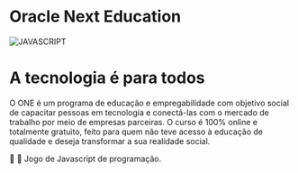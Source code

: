 # Oracle Next Education

![JAVASCRIPT](https://img.shields.io/badge/Python-239120?style=for-the-badge&logo=python&logoColor=white)

<h1>A tecnologia é para todos</h1>

<p>O ONE é um programa de educação e empregabilidade com objetivo social de capacitar pessoas em tecnologia e conectá-las com o mercado de trabalho por meio de empresas parceiras.
O curso é 100% online e totalmente gratuito, feito para quem não teve acesso à educação de qualidade e deseja transformar a sua realidade social.</p>

:tada: :tada: Jogo de Javascript de programação.
